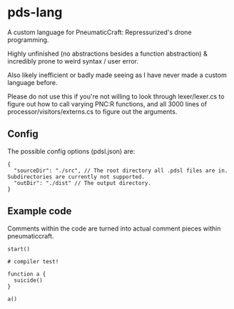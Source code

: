 # pds-lang

A custom language for PneumaticCraft: Repressurized's drone programming.

Highly unfinished (no abstractions besides a function abstraction) & incredibly prone to weird syntax / user error.

Also likely inefficient or badly made seeing as I have never made a custom language before.

Please do not use this if you're not willing to look through lexer/lexer.cs to figure out how to call varying PNC:R functions, and all 3000 lines of processor/visitors/externs.cs to figure out the arguments.

## Config

The possible config options (pdsl.json) are:
```json5
{
  "sourceDir": "./src", // The root directory all .pdsl files are in. Subdirectories are currently not supported.
  "outDir": "./dist" // The output directory.
}
```

## Example code

Comments within the code are turned into actual comment pieces within pneumaticcraft.
```
start()

# compiler test!

function a {
  suicide()
}

a()
```